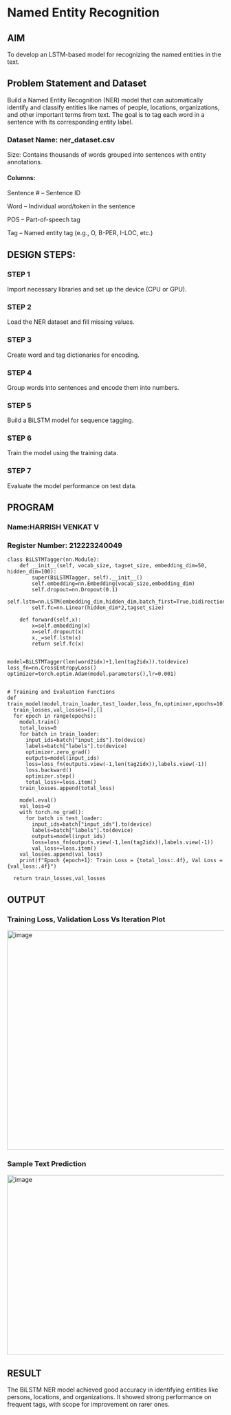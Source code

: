# Named Entity Recognition

## AIM

To develop an LSTM-based model for recognizing the named entities in the text.

## Problem Statement and Dataset
Build a Named Entity Recognition (NER) model that can automatically identify and classify entities like names of people, locations, organizations, and other important terms from text. The goal is to tag each word in a sentence with its corresponding entity label.


### Dataset Name: ner_dataset.csv

Size: Contains thousands of words grouped into sentences with entity annotations.

#### Columns:

Sentence # – Sentence ID

Word – Individual word/token in the sentence

POS – Part-of-speech tag

Tag – Named entity tag (e.g., O, B-PER, I-LOC, etc.)


## DESIGN STEPS:
### STEP 1
Import necessary libraries and set up the device (CPU or GPU).
### STEP 2
Load the NER dataset and fill missing values.
### STEP 3
Create word and tag dictionaries for encoding.
### STEP 4
Group words into sentences and encode them into numbers.
### STEP 5
Build a BiLSTM model for sequence tagging.
### STEP 6
Train the model using the training data.
### STEP 7
Evaluate the model performance on test data.


## PROGRAM
### Name:HARRISH VENKAT V
### Register Number: 212223240049
```
class BiLSTMTagger(nn.Module):
    def __init__(self, vocab_size, tagset_size, embedding_dim=50, hidden_dim=100):
        super(BiLSTMTagger, self).__init__()
        self.embedding=nn.Embedding(vocab_size,embedding_dim)
        self.dropout=nn.Dropout(0.1)
        self.lstm=nn.LSTM(embedding_dim,hidden_dim,batch_first=True,bidirectional=True)
        self.fc=nn.Linear(hidden_dim*2,tagset_size)

    def forward(self,x):
        x=self.embedding(x)
        x=self.dropout(x)
        x,_=self.lstm(x)
        return self.fc(x)


model=BiLSTMTagger(len(word2idx)+1,len(tag2idx)).to(device)
loss_fn=nn.CrossEntropyLoss()
optimizer=torch.optim.Adam(model.parameters(),lr=0.001)


# Training and Evaluation Functions
def train_model(model,train_loader,test_loader,loss_fn,optimixer,epochs=10):
  train_losses,val_losses=[],[]
  for epoch in range(epochs):
    model.train()
    total_loss=0
    for batch in train_loader:
      input_ids=batch["input_ids"].to(device)
      labels=batch["labels"].to(device)
      optimizer.zero_grad()
      outputs=model(input_ids)
      loss=loss_fn(outputs.view(-1,len(tag2idx)),labels.view(-1))
      loss.backward()
      optimizer.step()
      total_loss+=loss.item()
    train_losses.append(total_loss)

    model.eval()
    val_loss=0
    with torch.no_grad():
      for batch in test_loader:
        input_ids=batch["input_ids"].to(device)
        labels=batch["labels"].to(device)
        outputs=model(input_ids)
        loss=loss_fn(outputs.view(-1,len(tag2idx)),labels.view(-1))
        val_loss+=loss.item()
    val_losses.append(val_loss)
    print(f"Epoch {epoch+1}: Train Loss = {total_loss:.4f}, Val Loss = {val_loss:.4f}")

  return train_losses,val_losses

```
## OUTPUT

### Training Loss, Validation Loss Vs Iteration Plot

<img width="824" height="510" alt="image" src="https://github.com/user-attachments/assets/9465e64a-db76-4804-9382-b32a0b5a9405" />

### Sample Text Prediction
<img width="516" height="419" alt="image" src="https://github.com/user-attachments/assets/eb2a44b9-7a7d-4925-9faf-ebdf76675069" />

## RESULT
The BiLSTM NER model achieved good accuracy in identifying entities like persons, locations, and organizations. It showed strong performance on frequent tags, with scope for improvement on rarer ones.
